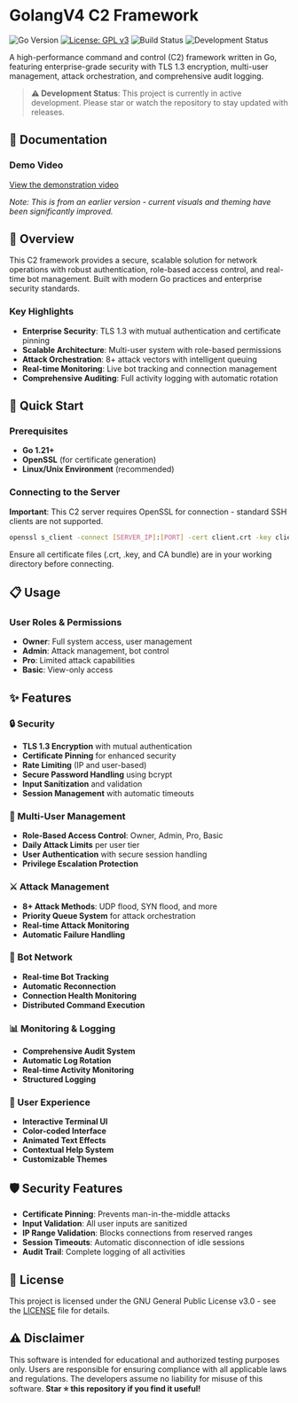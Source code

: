 # GolangV4 C2 Framework

![Go Version](https://img.shields.io/badge/go-1.21+-blue.svg)
[![License: GPL v3](https://img.shields.io/badge/License-GPLv3-blue.svg)](https://www.gnu.org/licenses/gpl-3.0)
![Build Status](https://img.shields.io/badge/build-passing-brightgreen.svg)
![Development Status](https://img.shields.io/badge/status-in%20development-yellow.svg)

A high-performance command and control (C2) framework written in Go, featuring enterprise-grade security with TLS 1.3 encryption, multi-user management, attack orchestration, and comprehensive audit logging.

> **⚠️ Development Status**: This project is currently in active development. Please star or watch the repository to stay updated with releases.

## 📖 Documentation

### Demo Video
[View the demonstration video](https://github.com/user-attachments/assets/d7e4b3d9-75b6-4a4f-95db-f88b376c020f)

*Note: This is from an earlier version - current visuals and theming have been significantly improved.*

## 🎯 Overview

This C2 framework provides a secure, scalable solution for network operations with robust authentication, role-based access control, and real-time bot management. Built with modern Go practices and enterprise security standards.

### Key Highlights
- **Enterprise Security**: TLS 1.3 with mutual authentication and certificate pinning
- **Scalable Architecture**: Multi-user system with role-based permissions
- **Attack Orchestration**: 8+ attack vectors with intelligent queuing
- **Real-time Monitoring**: Live bot tracking and connection management
- **Comprehensive Auditing**: Full activity logging with automatic rotation
  
## 🚀 Quick Start

### Prerequisites
- **Go 1.21+**
- **OpenSSL** (for certificate generation)
- **Linux/Unix Environment** (recommended)

### Connecting to the Server

**Important**: This C2 server requires OpenSSL for connection - standard SSH clients are not supported.

```bash
openssl s_client -connect [SERVER_IP]:[PORT] -cert client.crt -key client.key -CAfile ca.crt
```

Ensure all certificate files (.crt, .key, and CA bundle) are in your working directory before connecting.

## 📋 Usage

### User Roles & Permissions
- **Owner**: Full system access, user management
- **Admin**: Attack management, bot control
- **Pro**: Limited attack capabilities
- **Basic**: View-only access
  
## ✨ Features

### 🔒 Security
- **TLS 1.3 Encryption** with mutual authentication
- **Certificate Pinning** for enhanced security
- **Rate Limiting** (IP and user-based)
- **Secure Password Handling** using bcrypt
- **Input Sanitization** and validation
- **Session Management** with automatic timeouts

### 👥 Multi-User Management
- **Role-Based Access Control**: Owner, Admin, Pro, Basic
- **Daily Attack Limits** per user tier
- **User Authentication** with secure session handling
- **Privilege Escalation Protection**

### ⚔️ Attack Management
- **8+ Attack Methods**: UDP flood, SYN flood, and more
- **Priority Queue System** for attack orchestration
- **Real-time Attack Monitoring**
- **Automatic Failure Handling**

### 🤖 Bot Network
- **Real-time Bot Tracking**
- **Automatic Reconnection**
- **Connection Health Monitoring**
- **Distributed Command Execution**

### 📊 Monitoring & Logging
- **Comprehensive Audit System**
- **Automatic Log Rotation**
- **Real-time Activity Monitoring**
- **Structured Logging**

### 🎨 User Experience
- **Interactive Terminal UI**
- **Color-coded Interface**
- **Animated Text Effects**
- **Contextual Help System**
- **Customizable Themes**

## 🛡️ Security Features

- **Certificate Pinning**: Prevents man-in-the-middle attacks
- **Input Validation**: All user inputs are sanitized
- **IP Range Validation**: Blocks connections from reserved ranges
- **Session Timeouts**: Automatic disconnection of idle sessions
- **Audit Trail**: Complete logging of all activities

## 📄 License

This project is licensed under the GNU General Public License v3.0 - see the [LICENSE](LICENSE) file for details.

## ⚠️ Disclaimer

This software is intended for educational and authorized testing purposes only. Users are responsible for ensuring compliance with all applicable laws and regulations. The developers assume no liability for misuse of this software.
**Star ⭐ this repository if you find it useful!**
